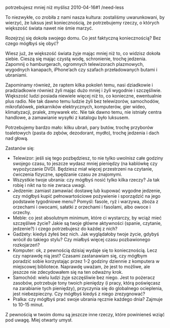 potrzebujesz mniej niż myślisz
2010-04-16#1
/need-less

To niezwykłe, co zrobiła z nami nasza kultura: zostaliśmy uwarunkowani, by wierzyć, że luksus jest koniecznością, że potrzebujemy rzeczy, o których większość świata nawet nie śmie marzyć.

Rozejrzyj się dokoła swojego domu. Co jest faktyczną koniecznością? Bez czego mógłbyś się obyć?

Wiesz już, że większość świata żyje mając mniej niż to, co widzisz dokoła siebie. Cieszą się mając czystą wodę, schronienie, trochę jedzenia. Zapomnij o hamburgerach, ogromnych telewizorach plazmowych, wygodnych kanapach, iPhone&#8217;ach czy szafach przeładowanych butami i ubraniami.

Zapominamy również, że raptem kilka pokoleń temu, nasi dziadkowie i pradziadkowie również żyli mając dużo mniej i żyli wygodnie i szczęśliwie. Większość ludzi posiada niewiele więcej niż to, co konieczne, ewentualnie plus radio. Nie tak dawno temu ludzie żyli bez telewizorów, samochodów, mikrofalówek, piekarników elektrycznych, komputerów, gier wideo, klimatyzacji, pralek, zmywarek etc. Nie tak dawno temu, nie istniały centra handlowe, a zamawianie wysyłki z katalogu było luksusem.

Potrzebujemy bardzo mało: kilku ubrań, pary butów, trochę przyborów toaletowych (pasta do zębów, dezodorant, mydło), trochę jedzenia i dach nad głową.

Zastanów się:

* Telewizor: jeśli się tego pozbędziesz, to nie tylko uwolnisz całe godziny swojego czasu, to jeszcze wydasz mniej pieniędzy (na kablówkę czy wypożyczanie DVD). Będziesz miał więcej przestrzeni na czytanie, ćwiczenia fizyczne, spędzanie czasu ze znajomymi.
* Wszystkie twoje ubrania: czy mógłbyś nosić tylko kilka rzeczy? Ja tak robię i nikt na to nie zwraca uwagi.
* Jedzenie: zamiast zamawiać dostawę lub kupować wygodne jedzenie, czy mógłbyś kupić pełnowartościowe pożywienie i sporządzić na jego podstawie tygodniowe menu? Pomyśl: fasole, ryż i warzywa, zboża z orzechami i owocami, sałatki z orzechami i fasolami, albo owoce i orzechy.
* Meble: co jest absolutnym minimum, które ci wystarczy, by wciąż mieć szczęśliwe życie? Jakie są twoje główne aktywności (spanie, czytanie, jedzenie?) i czego potrzebujesz do każdej z nich?
* Gadżety: kiedyś żyłeś bez nich. Jak wyglądałoby twoje życie, gdybyś wrócił do takiego stylu? Czy miałbyś więcej czasu pozbawionego rozkojarzeń?
* Komputer: ok, z pewnością dzisiaj wydaje się to koniecznością. Lecz czy naprawdę nią jest? Czasami zastanawiam się, czy mógłbym poradzić sobie korzystając przez 1-2 godziny dziennie z komputera w miejscowej bibliotece. Naprawdę uważam, że jest to możliwe, ale jeszcze nie zdecydowałem się na ten odważny krok.
* Samochód: wielu ludzi żyje szczęśliwie bez niego. Jest to pożeracz zasobów, potrzebuje tony twoich pieniędzy (i pracy, którą poświęcasz na zarabianie tych pieniędzy), przyczynia się do globalnego ocieplenia, jest niebezpieczny. Czy mógłbyś kiedyś z niego zrezygnować?
* Pralka: czy mógłbyś prać swoje ubrania ręcznie każdego dnia? Zajmuje to 10-15 minut.

Z pewnością w twoim domu są jeszcze inne rzeczy, które powinieneś wziąć pod uwagę. Miej otwarty umysł.
